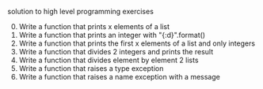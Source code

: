 solution to high level programming exercises

0. Write a function that prints x elements of a list
1. Write a function that prints an integer with "{:d}".format()
2. Write a function that prints the first x elements of a list and only integers
3. Write a function that divides 2 integers and prints the result
4. Write a function that divides element by element 2 lists
5. Write a function that raises a type exception
6. Write a function that raises a name exception with a message
